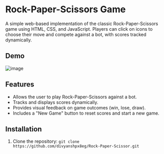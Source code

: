 # Rock-Paper-Scissors Game

A simple web-based implementation of the classic Rock-Paper-Scissors game using HTML, CSS, and JavaScript. Players can click on icons to choose their move and compete against a bot, with scores tracked dynamically.

## Demo

![image](https://github.com/user-attachments/assets/fd88b1f6-3e3d-4ef8-9cee-e4c14debdeff)


## Features

- Allows the user to play Rock-Paper-Scissors against a bot.
- Tracks and displays scores dynamically.
- Provides visual feedback on game outcomes (win, lose, draw).
- Includes a "New Game" button to reset scores and start a new game.

## Installation

1. Clone the repository: `git clone https://github.com/divyanshpx8eg/Rock-Paper-Scissor.git`

